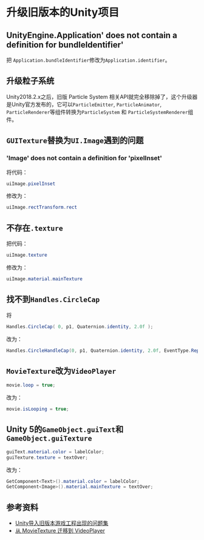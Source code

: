 # 升级旧版本的Unity项目

## UnityEngine.Application' does not contain a definition for bundleIdentifier'

把 `Application.bundleIdentifier`修改为`Application.identifier`。

## 升级粒子系统

Unity2018.2.x之后，旧版 Particle System 相关API就完全移除掉了，这个升级器是Unity官方发布的，它可以`ParticleEmitter`, `ParticleAnimator`, `ParticleRenderer`等组件转换为`ParticleSystem` 和 `ParticleSystemRenderer`组件。

## `GUITexture`替换为`UI.Image`遇到的问题

### 'Image' does not contain a definition for 'pixelInset'

将代码：

```csharp
uiImage.pixelInset
```

修改为：

```csharp
uiImage.rectTransform.rect
```

## 不存在`.texture`

把代码：

```csharp
uiImage.texture
```

修改为：

```csharp
uiImage.material.mainTexture
```

## 找不到`Handles.CircleCap`

将

```csharp
Handles.CircleCap( 0, p1, Quaternion.identity, 2.0f );
```

改为：

```csharp
Handles.CircleHandleCap(0, p1, Quaternion.identity, 2.0f, EventType.Repaint);
```

## `MovieTexture`改为`VideoPlayer`

```csharp
movie.loop = true;
```

改为：

```csharp
movie.isLooping = true;
```

## Unity 5的`GameObject.guiText`和`GameObject.guiTexture`

```csharp
guiText.material.color = labelColor;
guiTexture.texture = textOver;
```

改为：

```csharp
GetComponent<Text>().material.color = labelColor;
GetComponent<Image>().material.mainTexture = textOver;
```

## 参考资料

- [Unity导入旧版本游戏工程出现的问题集](http://blog.mangolovecarrot.net/2021/04/09/231)
- [从 MovieTexture 迁移到 VideoPlayer](https://docs.unity3d.com/cn/2021.3/Manual/VideoPlayer-MigratingFromMovieTexture.html)
